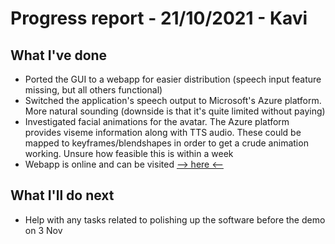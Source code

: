 # Progress report - 21/10/2021 - Kavi

## What I've done

- Ported the GUI to a webapp for easier distribution (speech input feature missing, but all others functional)
- Switched the application's speech output to Microsoft's Azure platform. More natural sounding (downside is that it's quite limited without paying)
- Investigated facial animations for the avatar. The Azure platform provides viseme information along with TTS audio. These could be mapped to keyframes/blendshapes in order to get a crude animation working. Unsure how feasible this is within a week
- Webapp is online and can be visited [--> here <--](http://intelpa.herokuapp.com/)

## What I'll do next

- Help with any tasks related to polishing up the software before the demo on 3 Nov